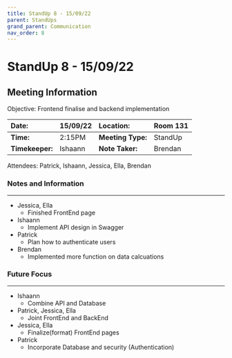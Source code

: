 ```yaml
---
title: StandUp 8 - 15/09/22
parent: StandUps
grand_parent: Communication
nav_order: 8
---
```

# StandUp 8 - 15/09/22
## Meeting Information

 Objective:	Frontend finalise and backend implementation


| __Date:__         | 15/09/22      | __Location:__     | Room 131      |
|:------------------|:--------------|:------------------|:--------------|
| __Time:__         | 2:15PM        | __Meeting Type:__ | StandUp       |
| __Timekeeper:__   | Ishaann       | __Note Taker:__   | Brendan       |


Attendees:	Patrick, Ishaann, Jessica, Ella, Brendan


### __Notes and Information__
--------------------------------------------------------------------------------
- Jessica, Ella
    - Finished FrontEnd page 
- Ishaann
    - Implement API design in Swagger 
- Patrick 
    - Plan how to authenticate users
- Brendan
    - Implemented more function on data calcuations

### __Future Focus__
--------------------------------------------------------------------------------
- Ishaann
    - Combine API and Database 
- Patrick, Jessica, Ella
    - Joint FrontEnd and BackEnd 
- Jessica, Ella
    - Finalize(format) FrontEnd pages
- Patrick 
    - Incorporate Database and security (Authentication) 


&nbsp;

